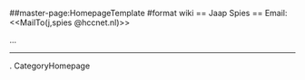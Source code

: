 ##master-page:HomepageTemplate
#format wiki
== Jaap Spies ==
Email: <<MailTo(j,spies @hccnet.nl)>>

...

----
 . CategoryHomepage
